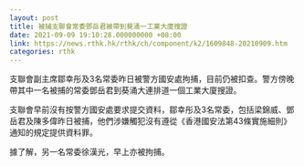 ```yaml
---
layout: post
title: 被捕支聯會常委鄧岳君被帶到葵涌一工業大廈搜證
date: 2021-09-09 19:10:28.000000000 +08:00
link: https://news.rthk.hk/rthk/ch/component/k2/1609848-20210909.htm
categories: rthk
---
```


支聯會副主席鄒幸彤及3名常委昨日被警方國安處拘捕，目前仍被扣查。警方傍晚帶其中一名被捕的常委鄧岳君到葵涌大連排道一個工業大廈搜證。

支聯會早前沒有按警方國安處要求提交資料，鄒幸彤及3名常委，包括梁錦威、鄧岳君及陳多偉昨日被捕，他們涉嫌觸犯沒有遵從《香港國安法第43條實施細則》通知的規定提供資料罪。

據了解，另一名常委徐漢光，早上亦被拘捕。
